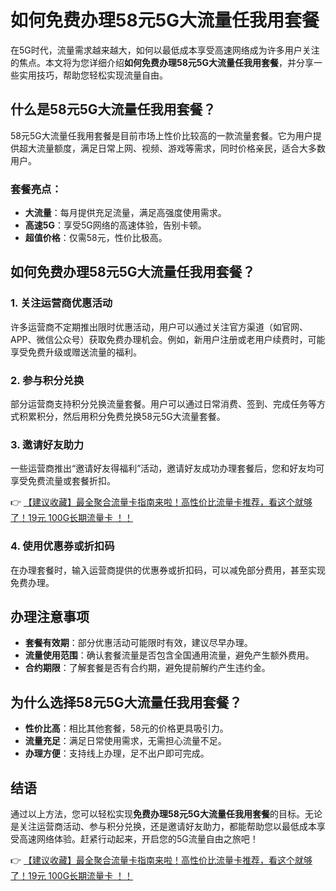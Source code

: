 # 如何免费办理58元5G大流量任我用套餐

在5G时代，流量需求越来越大，如何以最低成本享受高速网络成为许多用户关注的焦点。本文将为您详细介绍**如何免费办理58元5G大流量任我用套餐**，并分享一些实用技巧，帮助您轻松实现流量自由。

## 什么是58元5G大流量任我用套餐？

58元5G大流量任我用套餐是目前市场上性价比较高的一款流量套餐。它为用户提供超大流量额度，满足日常上网、视频、游戏等需求，同时价格亲民，适合大多数用户。

### 套餐亮点：
- **大流量**：每月提供充足流量，满足高强度使用需求。
- **高速5G**：享受5G网络的高速体验，告别卡顿。
- **超值价格**：仅需58元，性价比极高。

## 如何免费办理58元5G大流量任我用套餐？

### 1. 关注运营商优惠活动
许多运营商不定期推出限时优惠活动，用户可以通过关注官方渠道（如官网、APP、微信公众号）获取免费办理机会。例如，新用户注册或老用户续费时，可能享受免费升级或赠送流量的福利。

### 2. 参与积分兑换
部分运营商支持积分兑换流量套餐。用户可以通过日常消费、签到、完成任务等方式积累积分，然后用积分免费兑换58元5G大流量套餐。

### 3. 邀请好友助力
一些运营商推出“邀请好友得福利”活动，邀请好友成功办理套餐后，您和好友均可享受免费流量或套餐折扣。

👉 [【建议收藏】最全聚合流量卡指南来啦！高性价比流量卡推荐，看这个就够了！19元 100G长期流量卡 ！！](https://bit.ly/Liuliangka)

### 4. 使用优惠券或折扣码
在办理套餐时，输入运营商提供的优惠券或折扣码，可以减免部分费用，甚至实现免费办理。

## 办理注意事项
- **套餐有效期**：部分优惠活动可能限时有效，建议尽早办理。
- **流量使用范围**：确认套餐流量是否包含全国通用流量，避免产生额外费用。
- **合约期限**：了解套餐是否有合约期，避免提前解约产生违约金。

## 为什么选择58元5G大流量任我用套餐？
- **性价比高**：相比其他套餐，58元的价格更具吸引力。
- **流量充足**：满足日常使用需求，无需担心流量不足。
- **办理方便**：支持线上办理，足不出户即可完成。

## 结语
通过以上方法，您可以轻松实现**免费办理58元5G大流量任我用套餐**的目标。无论是关注运营商活动、参与积分兑换，还是邀请好友助力，都能帮助您以最低成本享受高速网络体验。赶紧行动起来，开启您的5G流量自由之旅吧！

👉 [【建议收藏】最全聚合流量卡指南来啦！高性价比流量卡推荐，看这个就够了！19元 100G长期流量卡 ！！](https://bit.ly/Liuliangka)